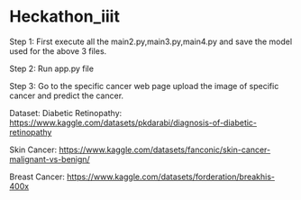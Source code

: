 # Heckathon_iiit

Step 1: First execute all the main2.py,main3.py,main4.py and save the model used for the above 3 files.

Step 2: Run app.py file

Step 3: Go to the specific cancer web page upload the image of specific cancer and predict the cancer.

Dataset: Diabetic Retinopathy: https://www.kaggle.com/datasets/pkdarabi/diagnosis-of-diabetic-retinopathy

Skin Cancer: https://www.kaggle.com/datasets/fanconic/skin-cancer-malignant-vs-benign/

Breast Cancer: https://www.kaggle.com/datasets/forderation/breakhis-400x 
